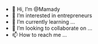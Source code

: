 - 👋 Hi, I’m @Mamady 
- 👀 I’m interested in entrepreneurs
- 🌱 I’m currently learning ...
- 💞️ I’m looking to collaborate on ...
- 📫 How to reach me ...

<!---
MT686/MT686 is a ✨ special ✨ repository because its `README.md` (this file) appears on your GitHub profile.
You can click the Preview link to take a look at your changes.
--->

